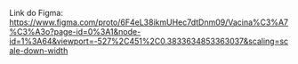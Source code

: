 
Link do Figma: https://www.figma.com/proto/6F4eL38ikmUHec7dtDnm09/Vacina%C3%A7%C3%A3o?page-id=0%3A1&node-id=1%3A64&viewport=-527%2C451%2C0.3833634853363037&scaling=scale-down-width
